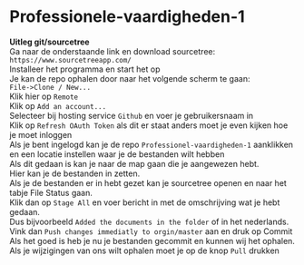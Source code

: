 # Professionele-vaardigheden-1

**Uitleg git/sourcetree**<br />
Ga naar de onderstaande link en download sourcetree:<br />
`https://www.sourcetreeapp.com/`<br />
Installeer het programma en start het op<br />
Je kan de repo ophalen door naar het volgende scherm te gaan:<br />
`File->Clone / New...`<br />
Klik hier op `Remote`<br />
Klik op `Add an account...` <br />
Selecteer bij hosting service `Github` en voer je gebruikersnaam in<br />
Klik op `Refresh OAuth Token` als dit er staat anders moet je even kijken hoe je moet inloggen<br />
Als je bent ingelogd kan je de repo `Professionel-vaardigheden-1` aanklikken en een locatie instellen waar je de bestanden wilt hebben<br />
Als dit gedaan is kan je naar de map gaan die je aangewezen hebt.<br>
Hier kan je de bestanden in zetten. <br />
Als je de bestanden er in hebt gezet kan je sourcetree openen en naar het tabje File Status gaan.
<br /> 
Klik dan op `Stage All` en voer bericht in met de omschrijving wat je hebt gedaan.
<br>
Dus bijvoorbeeld `Added the documents in the folder` of in het nederlands.
Vink dan `Push changes immediatly to orgin/master` aan en druk op Commit<br>
Als het goed is heb je nu je bestanden gecommit en kunnen wij het ophalen.<br>
Als je wijzigingen van ons wilt ophalen moet je op de knop `Pull` drukken


